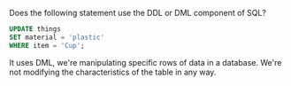 Does the following statement use the DDL or DML component of SQL?
```sql
UPDATE things
SET material = 'plastic'
WHERE item = 'Cup';
```

It uses DML, we're manipulating specific rows of data in a database. We're not modifying the characteristics of the table in any way.